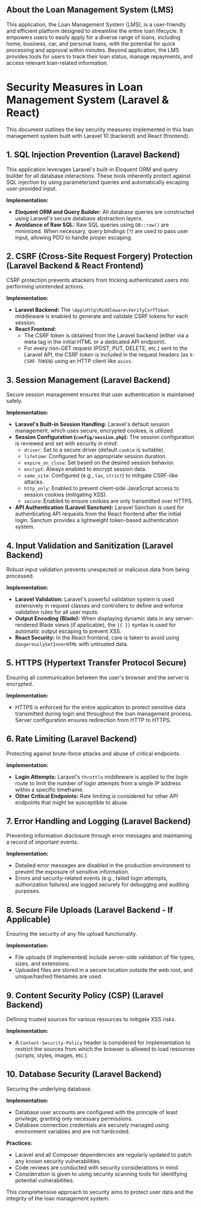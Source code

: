 ## About the Loan Management System (LMS)

This application, the Loan Management System (LMS), is a user-friendly and efficient platform designed to streamline the entire loan lifecycle. It empowers users to easily apply for a diverse range of loans, including home, business, car, and personal loans, with the potential for quick processing and approval within minutes. Beyond application, the LMS provides tools for users to track their loan status, manage repayments, and access relevant loan-related information.

# Security Measures in Loan Management System (Laravel & React)

This document outlines the key security measures implemented in this loan management system built with Laravel 10 (backend) and React (frontend).

## 1. SQL Injection Prevention (Laravel Backend)

This application leverages Laravel's built-in Eloquent ORM and query builder for all database interactions. These tools inherently protect against SQL injection by using parameterized queries and automatically escaping user-provided input.

**Implementation:**

* **Eloquent ORM and Query Builder:** All database queries are constructed using Laravel's secure database abstraction layers.
* **Avoidance of Raw SQL:** Raw SQL queries using `DB::raw()` are minimized. When necessary, query bindings (`?`) are used to pass user input, allowing PDO to handle proper escaping.

## 2. CSRF (Cross-Site Request Forgery) Protection (Laravel Backend & React Frontend)

CSRF protection prevents attackers from tricking authenticated users into performing unintended actions.

**Implementation:**

* **Laravel Backend:** The `\App\Http\Middleware\VerifyCsrfToken` middleware is enabled to generate and validate CSRF tokens for each session.
* **React Frontend:**
    * The CSRF token is obtained from the Laravel backend (either via a meta tag in the initial HTML or a dedicated API endpoint).
    * For every non-GET request (POST, PUT, DELETE, etc.) sent to the Laravel API, the CSRF token is included in the request headers (as `X-CSRF-TOKEN`) using an HTTP client like `axios`.

## 3. Session Management (Laravel Backend)

Secure session management ensures that user authentication is maintained safely.

**Implementation:**

* **Laravel's Built-in Session Handling:** Laravel's default session management, which uses secure, encrypted cookies, is utilized.
* **Session Configuration (`config/session.php`):** The session configuration is reviewed and set with security in mind:
    * `driver`: Set to a secure driver (default `cookie` is suitable).
    * `lifetime`: Configured for an appropriate session duration.
    * `expire_on_close`: Set based on the desired session behavior.
    * `encrypt`: Always enabled to encrypt session data.
    * `same_site`: Configured (e.g., `lax`, `strict`) to mitigate CSRF-like attacks.
    * `http_only`: Enabled to prevent client-side JavaScript access to session cookies (mitigating XSS).
    * `secure`: Enabled to ensure cookies are only transmitted over HTTPS.
* **API Authentication (Laravel Sanctum):** Laravel Sanctum is used for authenticating API requests from the React frontend after the initial login. Sanctum provides a lightweight token-based authentication system.

## 4. Input Validation and Sanitization (Laravel Backend)

Robust input validation prevents unexpected or malicious data from being processed.

**Implementation:**

* **Laravel Validation:** Laravel's powerful validation system is used extensively in request classes and controllers to define and enforce validation rules for all user inputs.
* **Output Encoding (Blade):** When displaying dynamic data in any server-rendered Blade views (if applicable), the `{{ }}` syntax is used for automatic output escaping to prevent XSS.
* **React Security:** In the React frontend, care is taken to avoid using `dangerouslySetInnerHTML` with untrusted data.

## 5. HTTPS (Hypertext Transfer Protocol Secure)

Ensuring all communication between the user's browser and the server is encrypted.

**Implementation:**

* HTTPS is enforced for the entire application to protect sensitive data transmitted during login and throughout the loan management process. Server configuration ensures redirection from HTTP to HTTPS.

## 6. Rate Limiting (Laravel Backend)

Protecting against brute-force attacks and abuse of critical endpoints.

**Implementation:**

* **Login Attempts:** Laravel's `throttle` middleware is applied to the login route to limit the number of login attempts from a single IP address within a specific timeframe.
* **Other Critical Endpoints:** Rate limiting is considered for other API endpoints that might be susceptible to abuse.

## 7. Error Handling and Logging (Laravel Backend)

Preventing information disclosure through error messages and maintaining a record of important events.

**Implementation:**

* Detailed error messages are disabled in the production environment to prevent the exposure of sensitive information.
* Errors and security-related events (e.g., failed login attempts, authorization failures) are logged securely for debugging and auditing purposes.

## 8. Secure File Uploads (Laravel Backend - If Applicable)

Ensuring the security of any file upload functionality.

**Implementation:**

* File uploads (if implemented) include server-side validation of file types, sizes, and extensions.
* Uploaded files are stored in a secure location outside the web root, and unique/hashed filenames are used.


## 9. Content Security Policy (CSP) (Laravel Backend)

Defining trusted sources for various resources to mitigate XSS risks.

**Implementation:**

* A `Content-Security-Policy` header is considered for implementation to restrict the sources from which the browser is allowed to load resources (scripts, styles, images, etc.).

## 10. Database Security (Laravel Backend)

Securing the underlying database.

**Implementation:**

* Database user accounts are configured with the principle of least privilege, granting only necessary permissions.
* Database connection credentials are securely managed using environment variables and are not hardcoded.

**Practices:**

* Laravel and all Composer dependencies are regularly updated to patch any known security vulnerabilities.
* Code reviews are conducted with security considerations in mind.
* Consideration is given to using security scanning tools for identifying potential vulnerabilities.

This comprehensive approach to security aims to protect user data and the integrity of the loan management system.